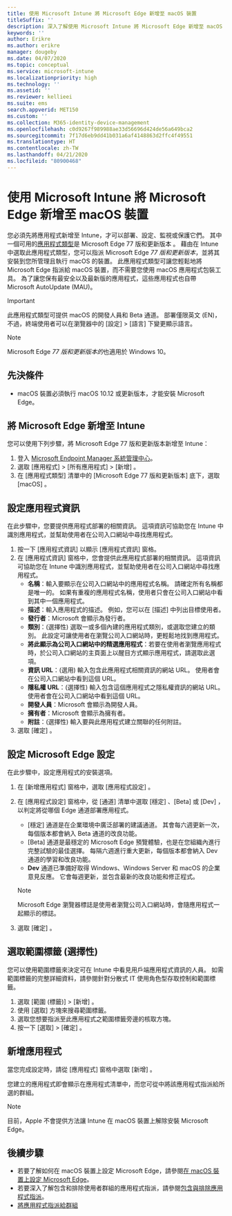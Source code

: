 ```yaml
---
title: 使用 Microsoft Intune 將 Microsoft Edge 新增至 macOS 裝置
titleSuffix: ''
description: 深入了解使用 Microsoft Intune 將 Microsoft Edge 新增至 macOS 裝置。
keywords: ''
author: Erikre
ms.author: erikre
manager: dougeby
ms.date: 04/07/2020
ms.topic: conceptual
ms.service: microsoft-intune
ms.localizationpriority: high
ms.technology: ''
ms.assetid: ''
ms.reviewer: kellieei
ms.suite: ems
search.appverid: MET150
ms.custom: ''
ms.collection: M365-identity-device-management
ms.openlocfilehash: c0d9267f989988ae33d56696d424de56a649bca2
ms.sourcegitcommit: 7f17d6eb9dd41b031a6af4148863d2ffc4f49551
ms.translationtype: HT
ms.contentlocale: zh-TW
ms.lasthandoff: 04/21/2020
ms.locfileid: "80900468"
---
```

# <a name="add-microsoft-edge-to-macos-devices-using-microsoft-intune"></a>使用 Microsoft Intune 將 Microsoft Edge 新增至 macOS 裝置

您必須先將應用程式新增至 Intune，才可以部署、設定、監視或保護它們。 其中一個可用的[應用程式類型](apps-add.md#app-types-in-microsoft-intune)是 Microsoft Edge 77 版和更新版本  。 藉由在 Intune 中選取此應用程式類型，您可以指派 Microsoft Edge *77 版和更新版本*，並將其安裝到您所管理且執行 macOS 的裝置。 此應用程式類型可讓您輕鬆地將 Microsoft Edge 指派給 macOS 裝置，而不需要您使用 macOS 應用程式包裝工具。 為了讓您保有最安全以及最新版的應用程式，這些應用程式也自帶 Microsoft AutoUpdate (MAU)。

> [!IMPORTANT]
> 此應用程式類型可提供 macOS 的開發人員和 Beta 通道。 部署僅限英文 (EN)，不過，終端使用者可以在瀏覽器中的 [設定]   > [語言]  下變更顯示語言。 

> [!NOTE]
> Microsoft Edge *77 版和更新版本的*也適用於 Windows 10。

## <a name="prerequisites"></a>先決條件

- macOS 裝置必須執行 macOS 10.12 或更新版本，才能安裝 Microsoft Edge。

## <a name="add-microsoft-edge-to-intune"></a>將 Microsoft Edge 新增至 Intune

您可以使用下列步驟，將 Microsoft Edge 77 版和更新版本新增至 Intune：

1. 登入 [Microsoft Endpoint Manager 系統管理中心](https://go.microsoft.com/fwlink/?linkid=2109431)。
2. 選取 [應用程式]   > [所有應用程式]   > [新增]  。
3. 在 [應用程式類型]  清單中的 [Microsoft Edge 77 版和更新版本]  底下，選取 [macOS]  。

## <a name="configure-app-information"></a>設定應用程式資訊
在此步驟中，您要提供應用程式部署的相關資訊。 這項資訊可協助您在 Intune 中識別應用程式，並幫助使用者在公司入口網站中尋找應用程式。

1. 按一下 [應用程式資訊]  以顯示 [應用程式資訊]  窗格。
2. 在 [應用程式資訊]  窗格中，您會提供此應用程式部署的相關資訊。 這項資訊可協助您在 Intune 中識別應用程式，並幫助使用者在公司入口網站中尋找應用程式。
    - **名稱**：輸入要顯示在公司入口網站中的應用程式名稱。 請確定所有名稱都是唯一的。 如果有重複的應用程式名稱，使用者只會在公司入口網站中看到其中一個應用程式。
    - **描述**：輸入應用程式的描述。 例如，您可以在 [描述] 中列出目標使用者。
    - **發行者**：Microsoft 會顯示為發行者。
    - **類別**：(選擇性) 選取一或多個內建的應用程式類別，或選取您建立的類別。 此設定可讓使用者在瀏覽公司入口網站時，更輕鬆地找到應用程式。
    - **將此顯示為公司入口網站中的精選應用程式**：若要在使用者瀏覽應用程式時，於公司入口網站的主頁面上以醒目方式顯示應用程式，請選取此選項。
    - **資訊 URL**：(選用) 輸入包含此應用程式相關資訊的網站 URL。 使用者會在公司入口網站中看到這個 URL。
    - **隱私權 URL**：(選擇性) 輸入包含這個應用程式之隱私權資訊的網站 URL。 使用者會在公司入口網站中看到這個 URL。
    - **開發人員**：Microsoft 會顯示為開發人員。
    - **擁有者**：Microsoft 會顯示為擁有者。
    - **附註**：(選擇性) 輸入要與此應用程式建立關聯的任何附註。
3. 選取 [確定]  。

## <a name="configure-microsoft-edge-settings"></a>設定 Microsoft Edge 設定
在此步驟中，設定應用程式的安裝選項。

1. 在 [新增應用程式]  窗格中，選取 [應用程式設定]  。
2. 在 [應用程式設定]  窗格中，從 [通道]  清單中選取 [穩定]  、[Beta]  或 [Dev]  ，以判定將從哪個 Edge 通道部署應用程式。

    - [穩定]  通道是在企業環境中廣泛部署的建議通道。 其會每六週更新一次，每個版本都會納入 Beta 通道的改良功能。
    - [Beta]  通道是最穩定的 Microsoft Edge 預覽體驗，也是在您組織內進行完整試驗的最佳選擇。 每隔六週進行重大更新，每個版本都會納入 Dev 通道的學習和改良功能。
    - **Dev** 通道已準備好取得 Windows、Windows Server 和 macOS 的企業意見反應。 它會每週更新，並包含最新的改良功能和修正程式。

    > [!NOTE]
    > Microsoft Edge 瀏覽器標誌是使用者瀏覽公司入口網站時，會隨應用程式一起顯示的標誌。

3.    選取 [確定]  。

## <a name="select-scope-tags-optional"></a>選取範圍標籤 (選擇性)
您可以使用範圍標籤來決定可在 Intune 中看見用戶端應用程式資訊的人員。 如需範圍標籤的完整詳細資料，請參閱針對分散式 IT 使用角色型存取控制和範圍標籤。
1.    選取 [範圍 (標籤)]   > [新增]  。
2.    使用 [選取]  方塊來搜尋範圍標籤。
3.    選取您想要指派至此應用程式之範圍標籤旁邊的核取方塊。
4.    按一下 [選取]   > [確定]  。

## <a name="add-the-app"></a>新增應用程式
當您完成設定時，請從 [應用程式]  窗格中選取 [新增]  。 

您建立的應用程式即會顯示在應用程式清單中，而您可從中將該應用程式指派給所選的群組。 

> [!NOTE]
> 目前，Apple 不會提供方法讓 Intune 在 macOS 裝置上解除安裝 Microsoft Edge。

## <a name="next-steps"></a>後續步驟
- 若要了解如何在 macOS 裝置上設定 Microsoft Edge，請參閱[在 macOS 裝置上設定 Microsoft Edge](https://docs.microsoft.com/deployedge/configure-microsoft-edge-on-mac)。
- 若要深入了解包含和排除使用者群組的應用程式指派，請參閱[包含與排除應用程式指派](apps-inc-exl-assignments.md)。
- [將應用程式指派給群組](apps-deploy.md)
